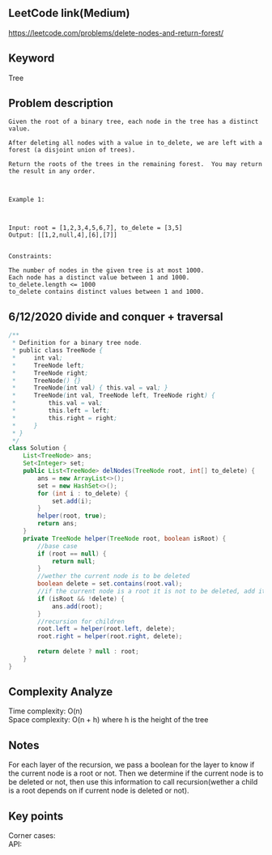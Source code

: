## LeetCode link(Medium)
https://leetcode.com/problems/delete-nodes-and-return-forest/

## Keyword
Tree

## Problem description
```
Given the root of a binary tree, each node in the tree has a distinct value.

After deleting all nodes with a value in to_delete, we are left with a forest (a disjoint union of trees).

Return the roots of the trees in the remaining forest.  You may return the result in any order.

 

Example 1:



Input: root = [1,2,3,4,5,6,7], to_delete = [3,5]
Output: [[1,2,null,4],[6],[7]]
 

Constraints:

The number of nodes in the given tree is at most 1000.
Each node has a distinct value between 1 and 1000.
to_delete.length <= 1000
to_delete contains distinct values between 1 and 1000.
```
## 6/12/2020 divide and conquer + traversal

```java
/**
 * Definition for a binary tree node.
 * public class TreeNode {
 *     int val;
 *     TreeNode left;
 *     TreeNode right;
 *     TreeNode() {}
 *     TreeNode(int val) { this.val = val; }
 *     TreeNode(int val, TreeNode left, TreeNode right) {
 *         this.val = val;
 *         this.left = left;
 *         this.right = right;
 *     }
 * }
 */
class Solution {
    List<TreeNode> ans;
    Set<Integer> set;
    public List<TreeNode> delNodes(TreeNode root, int[] to_delete) {
        ans = new ArrayList<>();
        set = new HashSet<>();
        for (int i : to_delete) {
            set.add(i);
        }
        helper(root, true);
        return ans;
    }
    private TreeNode helper(TreeNode root, boolean isRoot) {
        //base case
        if (root == null) {
            return null;
        }
        //wether the current node is to be deleted
        boolean delete = set.contains(root.val);
        //if the current node is a root it is not to be deleted, add it to the list
        if (isRoot && !delete) {
            ans.add(root);
        }
        //recursion for children
        root.left = helper(root.left, delete);
        root.right = helper(root.right, delete);
        
        return delete ? null : root;
    }
}
```

## Complexity Analyze
Time complexity: O(n) \
Space complexity: O(n + h) where h is the height of the tree

## Notes
For each layer of the recursion, we pass a boolean for the layer to know if the current node is a root or not. Then we determine if the current node is to be deleted or not, then use this information to call recursion(wether a child is a root depends on if current node is deleted or not). 

## Key points
Corner cases:\
API: